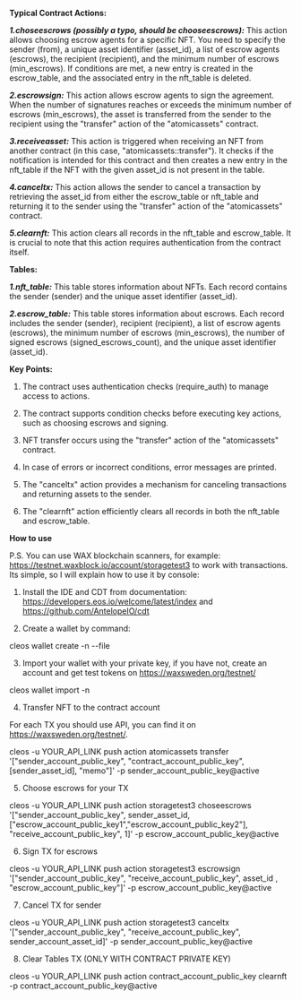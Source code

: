 **Typical Contract Actions:**

***1.choseescrows (possibly a typo, should be chooseescrows):*** This action allows choosing escrow agents for a specific NFT. You need to specify the sender (from), a unique asset identifier (asset_id), a list of escrow agents (escrows), the recipient (recipient), and the minimum number of escrows (min_escrows). If conditions are met, a new entry is created in the escrow_table, and the associated entry in the nft_table is deleted.

***2.escrowsign:*** This action allows escrow agents to sign the agreement. When the number of signatures reaches or exceeds the minimum number of escrows (min_escrows), the asset is transferred from the sender to the recipient using the "transfer" action of the "atomicassets" contract.

***3.receiveasset:*** This action is triggered when receiving an NFT from another contract (in this case, "atomicassets::transfer"). It checks if the notification is intended for this contract and then creates a new entry in the nft_table if the NFT with the given asset_id is not present in the table.

***4.canceltx:*** This action allows the sender to cancel a transaction by retrieving the asset_id from either the escrow_table or nft_table and returning it to the sender using the "transfer" action of the "atomicassets" contract.

***5.clearnft:*** This action clears all records in the nft_table and escrow_table. It is crucial to note that this action requires authentication from the contract itself.

**Tables:**

***1.nft_table:*** This table stores information about NFTs. Each record contains the sender (sender) and the unique asset identifier (asset_id).

***2.escrow_table:*** This table stores information about escrows. Each record includes the sender (sender), recipient (recipient), a list of escrow agents (escrows), the minimum number of escrows (min_escrows), the number of signed escrows (signed_escrows_count), and the unique asset identifier (asset_id).

**Key Points:**

1. The contract uses authentication checks (require_auth) to manage access to actions.

2. The contract supports condition checks before executing key actions, such as choosing escrows and signing.

3. NFT transfer occurs using the "transfer" action of the "atomicassets" contract.

4. In case of errors or incorrect conditions, error messages are printed.

5. The "canceltx" action provides a mechanism for canceling transactions and returning assets to the sender.

6. The "clearnft" action efficiently clears all records in both the nft_table and escrow_table.


**How to use**

P.S. You can use WAX blockchain scanners, for example: https://testnet.waxblock.io/account/storagetest3 to work with transactions. Its simple, so I will explain how to use it by console:

1. Install the IDE and CDT from documentation: https://developers.eos.io/welcome/latest/index and https://github.com/AntelopeIO/cdt

2. Create a wallet by command:

cleos wallet create -n <name of wallet> --file <name of file>

3. Import your wallet with your private key, if you have not, create an account and get test tokens on https://waxsweden.org/testnet/

cleos wallet import -n <name of wallet>

4. Transfer NFT to the contract account

For each TX you should use API, you can find it on https://waxsweden.org/testnet/.

cleos -u YOUR_API_LINK push action atomicassets transfer '["sender_account_public_key", "contract_account_public_key", [sender_asset_id], "memo"]' -p sender_account_public_key@active

5. Choose escrows for your TX

cleos -u YOUR_API_LINK push action storagetest3 choseescrows '["sender_account_public_key", sender_asset_id, ["escrow_account_public_key1","escrow_account_public_key2"], "receive_account_public_key", 1]' -p escrow_account_public_key@active

6. Sign TX for escrows

cleos -u YOUR_API_LINK push action storagetest3 escrowsign '["sender_account_public_key", "receive_account_public_key", asset_id , "escrow_account_public_key"]' -p escrow_account_public_key@active

7. Cancel TX for sender

cleos -u YOUR_API_LINK push action storagetest3 canceltx '["sender_account_public_key", "receive_account_public_key", sender_account_asset_id]' -p sender_account_public_key@active

8. Clear Tables TX (ONLY WITH CONTRACT PRIVATE KEY)

cleos -u YOUR_API_LINK push action contract_account_public_key clearnft  -p contract_account_public_key@active